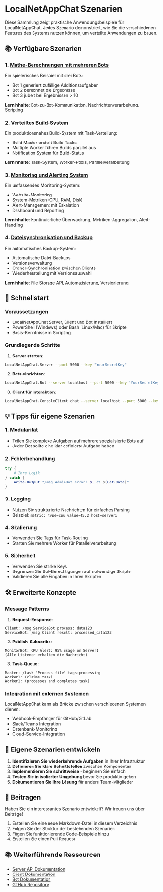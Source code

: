 # LocalNetAppChat Szenarien

Diese Sammlung zeigt praktische Anwendungsbeispiele für LocalNetAppChat. Jedes Szenario demonstriert, wie Sie die verschiedenen Features des Systems nutzen können, um verteilte Anwendungen zu bauen.

## 📚 Verfügbare Szenarien

### 1. [Mathe-Berechnungen mit mehreren Bots](math-calculation-bots.md)
Ein spielerisches Beispiel mit drei Bots:
- Bot 1 generiert zufällige Additionsaufgaben
- Bot 2 berechnet die Ergebnisse
- Bot 3 jubelt bei Ergebnissen > 10

**Lerninhalte**: Bot-zu-Bot-Kommunikation, Nachrichtenverarbeitung, Scripting

### 2. [Verteiltes Build-System](distributed-build-system.md)
Ein produktionsnahes Build-System mit Task-Verteilung:
- Build Master erstellt Build-Tasks
- Multiple Worker führen Builds parallel aus
- Notification System für Build-Status

**Lerninhalte**: Task-System, Worker-Pools, Parallelverarbeitung

### 3. [Monitoring und Alerting System](monitoring-alerting-system.md)
Ein umfassendes Monitoring-System:
- Website-Monitoring
- System-Metriken (CPU, RAM, Disk)
- Alert-Management mit Eskalation
- Dashboard und Reporting

**Lerninhalte**: Kontinuierliche Überwachung, Metriken-Aggregation, Alert-Handling

### 4. [Dateisynchronisation und Backup](file-sync-backup.md)
Ein automatisches Backup-System:
- Automatische Datei-Backups
- Versionsverwaltung
- Ordner-Synchronisation zwischen Clients
- Wiederherstellung mit Versionsauswahl

**Lerninhalte**: File Storage API, Automatisierung, Versionierung

## 🚀 Schnellstart

### Voraussetzungen
- LocalNetAppChat Server, Client und Bot installiert
- PowerShell (Windows) oder Bash (Linux/Mac) für Skripte
- Basis-Kenntnisse in Scripting

### Grundlegende Schritte

1. **Server starten**:
```bash
LocalNetAppChat.Server --port 5000 --key "YourSecretKey"
```

2. **Bots einrichten**:
```bash
LocalNetAppChat.Bot --server localhost --port 5000 --key "YourSecretKey" --clientName "Bot1" --scriptspath "./scripts"
```

3. **Client für Interaktion**:
```bash
LocalNetAppChat.ConsoleClient chat --server localhost --port 5000 --key "YourSecretKey" --clientName "Admin"
```

## 💡 Tipps für eigene Szenarien

### 1. Modularität
- Teilen Sie komplexe Aufgaben auf mehrere spezialisierte Bots auf
- Jeder Bot sollte eine klar definierte Aufgabe haben

### 2. Fehlerbehandlung
```powershell
try {
    # Ihre Logik
} catch {
    Write-Output "/msg AdminBot error: $_ at $(Get-Date)"
}
```

### 3. Logging
- Nutzen Sie strukturierte Nachrichten für einfaches Parsing
- Beispiel: `metric: type=cpu value=45.2 host=server1`

### 4. Skalierung
- Verwenden Sie Tags für Task-Routing
- Starten Sie mehrere Worker für Parallelverarbeitung

### 5. Sicherheit
- Verwenden Sie starke Keys
- Begrenzen Sie Bot-Berechtigungen auf notwendige Skripte
- Validieren Sie alle Eingaben in Ihren Skripten

## 🛠️ Erweiterte Konzepte

### Message Patterns

1. **Request-Response**:
```
Client: /msg ServiceBot process: data123
ServiceBot: /msg Client result: processed_data123
```

2. **Publish-Subscribe**:
```
MonitorBot: CPU Alert: 95% usage on Server1
(Alle Listener erhalten die Nachricht)
```

3. **Task-Queue**:
```
Master: /task "Process file" tags:processing
Worker1: (claims task)
Worker1: (processes and completes task)
```

### Integration mit externen Systemen

LocalNetAppChat kann als Brücke zwischen verschiedenen Systemen dienen:
- Webhook-Empfänger für GitHub/GitLab
- Slack/Teams Integration
- Datenbank-Monitoring
- Cloud-Service-Integration

## 📝 Eigene Szenarien entwickeln

1. **Identifizieren Sie wiederkehrende Aufgaben** in Ihrer Infrastruktur
2. **Definieren Sie klare Schnittstellen** zwischen Komponenten
3. **Implementieren Sie schrittweise** - beginnen Sie einfach
4. **Testen Sie in isolierter Umgebung** bevor Sie produktiv gehen
5. **Dokumentieren Sie Ihre Lösung** für andere Team-Mitglieder

## 🤝 Beitragen

Haben Sie ein interessantes Szenario entwickelt? Wir freuen uns über Beiträge!

1. Erstellen Sie eine neue Markdown-Datei in diesem Verzeichnis
2. Folgen Sie der Struktur der bestehenden Szenarien
3. Fügen Sie funktionierende Code-Beispiele hinzu
4. Erstellen Sie einen Pull Request

## 📚 Weiterführende Ressourcen

- [Server API Dokumentation](../Server/README.md)
- [Client Dokumentation](../Client/README.md)
- [Bot Dokumentation](../Bot/README.md)
- [GitHub Repository](https://github.com/stho32/LocalNetAppChat)